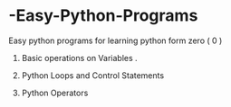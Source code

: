 # -Easy-Python-Programs
Easy python programs for learning python form zero ( 0 )
1) Basic operations on Variables .

2) Python Loops and Control Statements 

3) Python Operators
